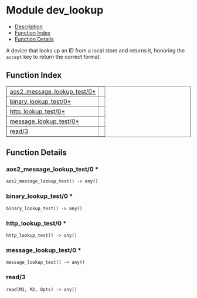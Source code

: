 

# Module dev_lookup #
* [Description](#description)
* [Function Index](#index)
* [Function Details](#functions)

A device that looks up an ID from a local store and returns it, honoring
the `accept` key to return the correct format.

<a name="index"></a>

## Function Index ##


<table width="100%" border="1" cellspacing="0" cellpadding="2" summary="function index"><tr><td valign="top"><a href="#aos2_message_lookup_test-0">aos2_message_lookup_test/0*</a></td><td></td></tr><tr><td valign="top"><a href="#binary_lookup_test-0">binary_lookup_test/0*</a></td><td></td></tr><tr><td valign="top"><a href="#http_lookup_test-0">http_lookup_test/0*</a></td><td></td></tr><tr><td valign="top"><a href="#message_lookup_test-0">message_lookup_test/0*</a></td><td></td></tr><tr><td valign="top"><a href="#read-3">read/3</a></td><td></td></tr></table>


<a name="functions"></a>

## Function Details ##

<a name="aos2_message_lookup_test-0"></a>

### aos2_message_lookup_test/0 * ###

`aos2_message_lookup_test() -> any()`

<a name="binary_lookup_test-0"></a>

### binary_lookup_test/0 * ###

`binary_lookup_test() -> any()`

<a name="http_lookup_test-0"></a>

### http_lookup_test/0 * ###

`http_lookup_test() -> any()`

<a name="message_lookup_test-0"></a>

### message_lookup_test/0 * ###

`message_lookup_test() -> any()`

<a name="read-3"></a>

### read/3 ###

`read(M1, M2, Opts) -> any()`

